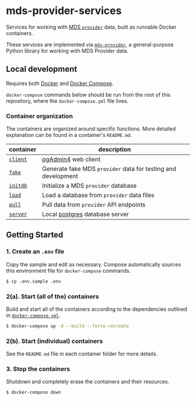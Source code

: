 # mds-provider-services

Services for working with [MDS `provider`][provider] data, built as runnable Docker containers.

These services are implemented via [`mds-provider`](https://github.com/CityofSantaMonica/mds-provider),
a general-purpose Python library for working with MDS Provider data.

## Local development

Requires both [Docker][docker] and [Docker Compose][compose].

`docker-compose` commands below should be run from the root of this repository,
where the `docker-compose.yml` file lives.

### Container organization

The containers are organized around specific functions. More detailed explanation
can be found in a container's `README.md`.

| container | description |
| --------- | ----------- |
| [`client`](client/) | [pgAdmin4][pgadmin] web client |
| [`fake`](fake/) | Generate fake MDS `provider` data for testing and development |
| [`initdb`](initdb/) | Initialize a MDS `provider` database |
| [`load`](load/) | Load a database from `provider` data files |
| [`pull`](pull/) | Pull data from `provider` API endpoints |
| [`server`](server/) | Local [postgres][postgres] database server |

## Getting Started

### 1. Create an `.env` file

Copy the sample and edit as necessary. Compose automatically sources this
environment file for `docker-compose` commands.

```bash
$ cp .env.sample .env
```

### 2(a). Start (all of the) containers

Build and start all of the containers according to the dependencies outlined in
[`docker-compose.yml`](docker-compose.yml).

```bash
$ docker-compose up -d --build --force-recreate
```

### 2(b). Start (individual) containers

See the `README.md` file in each container folder for more details.

### 3. Stop the containers

Shutdown and completely erase the containers and their resources.

```bash
$ docker-compose down
```

[compose]: https://docs.docker.com/compose/overview/
[docker]: https://www.docker.com/
[pgadmin]: https://www.pgadmin.org/
[postgres]: https://www.postgresql.org/
[provider]: https://github.com/CityOfLosAngeles/mobility-data-specification/tree/master/provider
